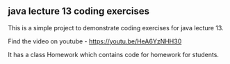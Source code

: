 java lecture 13 coding exercises
---

This is a simple project to demonstrate coding exercises for java lecture 13.

Find the video on youtube - https://youtu.be/HeA6YzNHH30

It has a class Homework which contains code for homework for students.